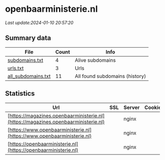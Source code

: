 # openbaarministerie.nl
*Last update:2024-01-10 20:57:20*
## Summary data
| File       | Count | Info |
|------------|-------|------|
|[subdomains.txt](/data/openbaarministerie/subdomains.txt)|4|Alive subdomains|
|[urls.txt](/data/openbaarministerie/urls.txt)|3|Urls|
|[all_subdomains.txt](/data/openbaarministerie/all_subdomains.txt)|11|All found subdomains (history)|
## Statistics
| Url | SSL | Server | Cookie | HSTS | CSP | XFO | XXP | RP | Tech |
|------------|-------|------|------|------|------|------|------|------|------|
|[https://magazines.openbaarministerie.nl](https://magazines.openbaarministerie.nl)| |nginx| |:white_check_mark: | |:warning: |:white_check_mark: | |:white_check_mark: | |:white_check_mark: | |Bloomreach HSTS Ngin...| |
|[https://www.openbaarministerie.nl](https://www.openbaarministerie.nl)| |nginx| |:white_check_mark: | |:warning: |:white_check_mark: | |:white_check_mark: | |:white_check_mark: | || |
|[https://openbaarministerie.nl](https://openbaarministerie.nl)| |nginx| |:white_check_mark: | |:warning: |:white_check_mark: | |:white_check_mark: | |:white_check_mark: | || |